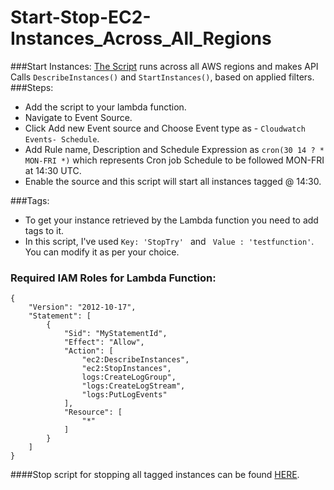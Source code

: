 # Start-Stop-EC2-Instances_Across_All_Regions

###Start Instances:
[The Script](Start.js) runs across all AWS regions and makes API Calls
`DescribeInstances()`
and 
`StartInstances()`, based on applied filters.
###Steps:
* Add the script to your lambda function.
*  Navigate to Event Source.
*  Click Add new Event source and Choose Event type as - `Cloudwatch Events- Schedule`.
*  Add Rule name, Description and Schedule Expression as `cron(30 14 ? * MON-FRI *)` which represents Cron job Schedule to be followed MON-FRI at 14:30 UTC.
*  Enable the source and this script will start all instances tagged @ 14:30.

###Tags:
* To get your instance retrieved by the Lambda function you need to add tags to it.
* In this script, I've used ```Key: 'StopTry' ``` and ``` Value : 'testfunction'```. You can modify it as per your choice.

### Required IAM Roles for Lambda Function:
```
{
    "Version": "2012-10-17",
    "Statement": [
        {
            "Sid": "MyStatementId",
            "Effect": "Allow",
            "Action": [
                "ec2:DescribeInstances",
                "ec2:StopInstances",
                logs:CreateLogGroup",
                "logs:CreateLogStream",
                "logs:PutLogEvents"
            ],
            "Resource": [
                "*"
            ]
        }
    ]
}
```
####Stop script for stopping all tagged instances can be found [HERE](Stop.js).
